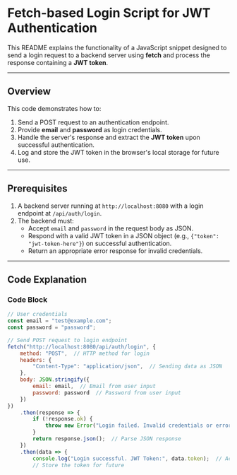 # Fetch-based Login Script for JWT Authentication

This README explains the functionality of a JavaScript snippet designed to send a login request to a backend server using **fetch** and process the response containing a **JWT token**.

---

## **Overview**

This code demonstrates how to:
1. Send a POST request to an authentication endpoint.
2. Provide **email** and **password** as login credentials.
3. Handle the server's response and extract the **JWT token** upon successful authentication.
4. Log and store the JWT token in the browser's local storage for future use.

---

## **Prerequisites**

1. A backend server running at `http://localhost:8080` with a login endpoint at `/api/auth/login`.
2. The backend must:
   - Accept `email` and `password` in the request body as JSON.
   - Respond with a valid JWT token in a JSON object (e.g., `{"token": "jwt-token-here"}`) on successful authentication.
   - Return an appropriate error response for invalid credentials.

---

## **Code Explanation**

### **Code Block**
```javascript
// User credentials
const email = "test@example.com";
const password = "password";

// Send POST request to login endpoint
fetch("http://localhost:8080/api/auth/login", {
    method: "POST",  // HTTP method for login
    headers: {
        "Content-Type": "application/json",  // Sending data as JSON
    },
    body: JSON.stringify({
        email: email,  // Email from user input
        password: password  // Password from user input
    })
})
    .then(response => {
        if (!response.ok) {
            throw new Error("Login failed. Invalid credentials or error on the server.");
        }
        return response.json();  // Parse JSON response
    })
    .then(data => {
        console.log("Login successful. JWT Token:", data.token);  // Access the JWT token from response
        // Store the token for future 
